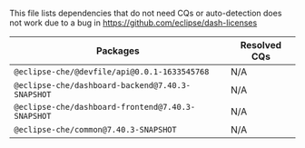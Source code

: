 This file lists dependencies that do not need CQs or auto-detection does not work due to a bug in https://github.com/eclipse/dash-licenses

| Packages | Resolved CQs |
| --- | --- |
| `@eclipse-che/@devfile/api@0.0.1-1633545768` | N/A |
| `@eclipse-che/dashboard-backend@7.40.3-SNAPSHOT` | N/A |
| `@eclipse-che/dashboard-frontend@7.40.3-SNAPSHOT` | N/A |
| `@eclipse-che/common@7.40.3-SNAPSHOT` | N/A |
